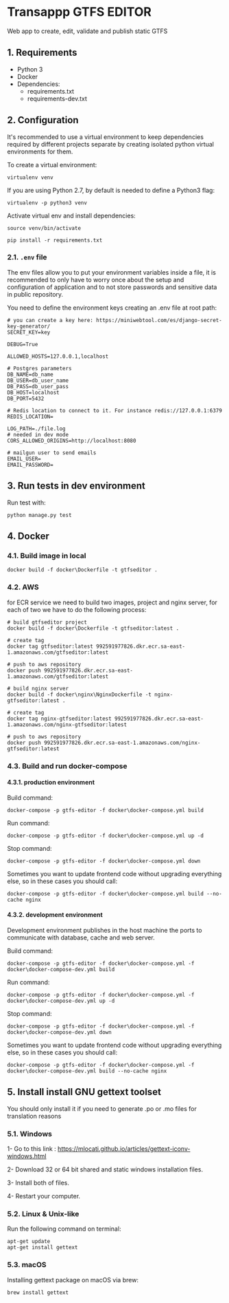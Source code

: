 # Transappp GTFS EDITOR

Web app to create, edit, validate and publish static GTFS

## 1. Requirements

- Python 3
- Docker
- Dependencies:
    - requirements.txt
    - requirements-dev.txt

## 2. Configuration

It's recommended to use a virtual environment to keep dependencies required by different projects separate by creating
isolated python virtual environments for them.

To create a virtual environment:

```
virtualenv venv
```

If you are using Python 2.7, by default is needed to define a Python3 flag:

```
virtualenv -p python3 venv
```

Activate virtual env and install dependencies:

```
source venv/bin/activate
 
pip install -r requirements.txt
```

### 2.1. `.env` file

The env files allow you to put your environment variables inside a file, it is recommended to only have to worry once
about the setup and configuration of application and to not store passwords and sensitive data in public repository.

You need to define the environment keys creating an .env file at root path:

```
# you can create a key here: https://miniwebtool.com/es/django-secret-key-generator/
SECRET_KEY=key

DEBUG=True

ALLOWED_HOSTS=127.0.0.1,localhost

# Postgres parameters
DB_NAME=db_name
DB_USER=db_user_name
DB_PASS=db_user_pass
DB_HOST=localhost
DB_PORT=5432

# Redis location to connect to it. For instance redis://127.0.0.1:6379 
REDIS_LOCATION=

LOG_PATH=./file.log
# needed in dev mode
CORS_ALLOWED_ORIGINS=http://localhost:8080

# mailgun user to send emails
EMAIL_USER=
EMAIL_PASSWORD=
```

## 3. Run tests in dev environment

Run test with:

```
python manage.py test
```

## 4. Docker

### 4.1. Build image in local

```
docker build -f docker\Dockerfile -t gtfseditor .
```

### 4.2. AWS

for ECR service we need to build two images, project and nginx server, for each of two we have to do the following
process:

```
# build gtfseditor project
docker build -f docker\Dockerfile -t gtfseditor:latest .

# create tag
docker tag gtfseditor:latest 992591977826.dkr.ecr.sa-east-1.amazonaws.com/gtfseditor:latest

# push to aws repository
docker push 992591977826.dkr.ecr.sa-east-1.amazonaws.com/gtfseditor:latest
```

```
# build nginx server
docker build -f docker\nginx\NginxDockerfile -t nginx-gtfseditor:latest .

# create tag
docker tag nginx-gtfseditor:latest 992591977826.dkr.ecr.sa-east-1.amazonaws.com/nginx-gtfseditor:latest

# push to aws repository
docker push 992591977826.dkr.ecr.sa-east-1.amazonaws.com/nginx-gtfseditor:latest
```

### 4.3. Build and run docker-compose

#### 4.3.1. production environment

Build command:

```
docker-compose -p gtfs-editor -f docker\docker-compose.yml build
```

Run command:

```
docker-compose -p gtfs-editor -f docker\docker-compose.yml up -d
```

Stop command:

```
docker-compose -p gtfs-editor -f docker\docker-compose.yml down
```

Sometimes you want to update frontend code without upgrading everything else, so in these cases you should call:

```
docker-compose -p gtfs-editor -f docker\docker-compose.yml build --no-cache nginx
```

#### 4.3.2. development environment

Development environment publishes in the host machine the ports to communicate with database, cache and web server.

Build command:

```
docker-compose -p gtfs-editor -f docker\docker-compose.yml -f docker\docker-compose-dev.yml build
```

Run command:

```
docker-compose -p gtfs-editor -f docker\docker-compose.yml -f docker\docker-compose-dev.yml up -d
```

Stop command:

```
docker-compose -p gtfs-editor -f docker\docker-compose.yml -f docker\docker-compose-dev.yml down
```

Sometimes you want to update frontend code without upgrading everything else, so in these cases you should call:

```
docker-compose -p gtfs-editor -f docker\docker-compose.yml -f docker\docker-compose-dev.yml build --no-cache nginx
```

## 5. Install install GNU gettext toolset

You should only install it if you need to generate .po or .mo files for translation reasons

### 5.1. Windows

1- Go to this link : https://mlocati.github.io/articles/gettext-iconv-windows.html

2- Download 32 or 64 bit shared and static windows installation files.

3- Install both of files.

4- Restart your computer.

### 5.2. Linux & Unix-like

Run the following command on terminal:

```
apt-get update
apt-get install gettext
```

### 5.3. macOS

Installing gettext package on macOS via brew:

```
brew install gettext
```